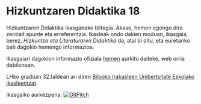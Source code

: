 # Hizkuntzaren Didaktika 18

Hizkuntzaren Didaktika ikasgairako biltegia. Akaso, hemen egongo dira zenbait apunte eta erreferentzia. Ikasleak ondo dakien moduan, ikasgaia, berez, *Hizkuntza eta Literaturaren Didaktika* da, atal bi ditu, eta euretariko bati dagokio hemengo informazioa.

Ikasgaiari dagokion informazio ofiziala [hemen](https://www.ehu.eus/eu/web/estudiosdegrado-gradukoikasketak/lehen-hezkuntzako-gradua-bizkaia-irakasgaiak-mailaz?p_redirect=consultaAsignatura&p_anyo_acad=20170&p_ciclo=X&p_curso=3&p_cod_asignatura=25868) aurkitu daiteke, web orria dabilenean. 

LHko graduan 32.taldean ari diren [Bilboko Irakasleen Unibertsitate Eskolako ikasleentzat](https://www.ehu.eus/eu/web/irakasleen-ue-bilbao).

Ikasgaiko aurkezpena: [![GitPitch](https://gitpitch.com/assets/badge.svg)](https://gitpitch.com/JuanAbasolo/HD18/master?grs=github&t=white)
